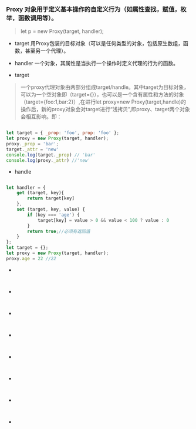 ### Proxy 对象用于定义基本操作的自定义行为（如属性查找，赋值，枚举，函数调用等）。

> let p = new Proxy(target, handler);

- target 用Proxy包装的目标对象（可以是任何类型的对象，包括原生数组，函数，甚至另一个代理）。

- handler 一个对象，其属性是当执行一个操作时定义代理的行为的函数。


* target

> 一个proxy代理对象由两部分组成target/handle。其中target为目标对象，可以为一个空对象即（target={}），也可以是一个含有属性和方法的对象（target={foo:1,bar:2}）,在进行let proxy=new Proxy(target,handle)的操作后，新的proxy对象会对target进行“浅拷贝”,即proxy、target两个对象会相互影响。即：

``` javascript

let target = { _prop: 'foo', prop: 'foo' };
let proxy = new Proxy(target, handler);
proxy._prop = 'bar';
target._attr = 'new'
console.log(target._prop) // 'bar'
console.log(proxy._attr) //'new'

```


* handle

``` javascript

let handler = {
    get (target, key){
        return target[key]
    },
    set (target, key, value) {
        if (key === 'age') {
            target[key] = value > 0 && value < 100 ? value : 0
        }
        return true;//必须有返回值
    }
};
let target = {};
let proxy = new Proxy(target, handler);
proxy.age = 22 //22


```


*

``` javascript



```


*

``` javascript



```

*

``` javascript



```


*

``` javascript



```


*

``` javascript



```


*

``` javascript



```


*

``` javascript



```


*

``` javascript



```
